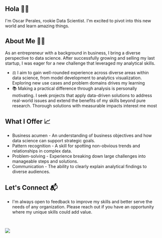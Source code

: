 ## Hola  👋🏾

I'm Oscar Perales, rookie Data Scientist. I'm excited to pivot into this new world and learn amazing things. 


##  About Me ✍🏾

As an entrepreneur with a background in business, I bring a diverse perspective to data science. After successfully growing and selling my last startup, I was eager for a new challenge that leveraged my analytical skills.

- ⚖️ I aim to gain well-rounded experience across diverse areas within data science, from model development to analytics visualization. Exploring new use cases and problem domains drives my learning
- 📚 Making a practical difference through analysis is personally motivating. I seek projects that apply data-driven solutions to address real-world issues and extend the benefits of my skills beyond pure research. Thorough solutions with measurable impacts interest me most

  
## What I Offer 📈
- Business acumen - An understanding of business objectives and how data science can support strategic goals.
- Pattern recognition - A skill for spotting non-obvious trends and relationships in complex data.
- Problem-solving - Experience breaking down large challenges into manageable steps and solutions.
- Communication - The ability to clearly explain analytical findings to diverse audiences.


## Let's Connect 📬
- I'm always open to feedback to improve my skills and better serve the needs of any organization. Please reach out if you have an opportunity where my unique skills could add value.
<br />
<p align="left">
<a href="www.linkedin.com/in/oscar-gperales"><img src="https://img.shields.io/badge/-Oscar%20Perales-0077B5?style=flat&logo=linkedin&logoColor=white"/></a>
